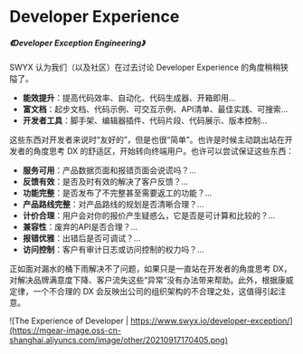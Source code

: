 # Developer Experience

##### <Link type='h5' to='https://mgear-file.oss-cn-shanghai.aliyuncs.com/Developer%20Exception%20Engineering.html' source='https://www.swyx.io/developer-exception/' >《Developer Exception Engineering》</Link>

SWYX 认为我们（以及社区）在过去讨论 Developer Experience 的角度稍稍狭隘了。

* **能效提升**：提高代码效率、自动化、代码生成器、开箱即用...
* **富文档**：起步文档、代码示例、可交互示例、API清单、最佳实践、可搜索...
* **开发者工具**：脚手架、编辑器插件、代码片段、代码展示、版本控制...

这些东西对开发者来说时“友好的”，但是也很“简单”。也许是时候主动跳出站在开发者的角度思考 DX 的舒适区，开始转向终端用户。也许可以尝试保证这些东西：

* **服务可用**：产品数据页面和报错页面会说谎吗？...
* **反馈有效**：是否及时有效的解决了客户反馈？...
* **功能完整**：是否发布了不完整甚至需要返工的功能？...
* **产品路线完整**：对产品路线的规划是否清晰合理？...
* **计价合理**：用户会对你的报价产生疑惑么，它是否是可计算和比较的？...
* **兼容性**：废弃的API是否合理？...
* **报错优雅**：出错后是否可调试？...
* **访问控制**：客户有审计日志或访问控制的权力吗？...

正如面对漏水的桶下雨解决不了问题，如果只是一直站在开发者的角度思考 DX，对解决品牌满意度下降、客户流失这些“异常”没有办法带来帮助。此外，根据康威定律，一个不合理的 DX 会反映出公司的组织架构的不合理之处，这值得引起注意。

![The Experience of Developer | https://www.swyx.io/developer-exception/](https://mgear-image.oss-cn-shanghai.aliyuncs.com/image/other/20210917170405.png)
